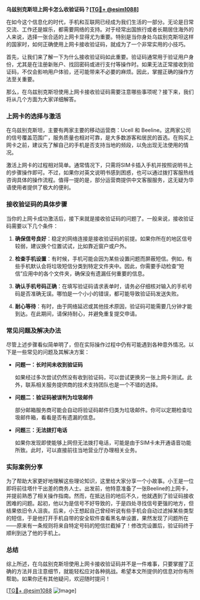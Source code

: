 **乌兹别克斯坦上网卡怎么收验证码？[[TG💪+ @esim1088](https://t.me/s/esim1088)]**

在如今这个信息化的时代，手机和互联网已经成为我们生活的一部分。无论是日常交流、工作还是娱乐，都需要网络的支持。对于经常出国旅行或者长期居住海外的人来说，选择一张合适的上网卡显得尤为重要。特别是当你身处乌兹别克斯坦这样的国家时，如何正确使用上网卡接收验证码，就成为了一个非常实用的小技巧。

首先，让我们来了解一下为什么接收验证码如此重要。验证码通常用于验证用户身份，尤其是在注册新账户、找回密码或进行支付等操作时。如果无法正常接收到验证码，不仅会影响用户体验，还可能带来不必要的麻烦。因此，掌握正确的操作方法至关重要。

那么，在乌兹别克斯坦使用上网卡接收验证码需要注意哪些事项呢？接下来，我们将从几个方面为大家详细解答。

### 上网卡的选择与激活

在乌兹别克斯坦，主要有两家主要的移动运营商：Ucell 和 Beeline。这两家公司的信号覆盖范围广，服务质量也相对可靠，是大多数游客和居民的首选。在购买上网卡之前，建议先了解自己的手机是否支持当地的频段，以免出现无法使用的情况。

激活上网卡的过程相对简单。通常情况下，只需将SIM卡插入手机并按照说明书上的步骤操作即可。不过，如果你对英文说明书感到困惑，也可以通过拨打客服热线咨询具体的操作流程。值得一提的是，部分运营商提供中文客服服务，这无疑为华语使用者提供了极大的便利。

### 接收验证码的具体步骤

当你的上网卡成功激活后，接下来就是接收验证码的问题了。一般来说，接收验证码需要以下几个条件：

1. **确保信号良好**：稳定的网络连接是接收验证码的前提。如果你所在的地区信号较弱，建议换个位置试试，比如靠近窗户或户外。

2. **检查手机设置**：有时候，手机可能会因为某些设置问题而屏蔽短信。例如，有些手机默认会将垃圾短信分类到特定文件夹中。因此，你需要手动检查“短信”应用中的各个文件夹，确保没有遗漏任何重要的信息。

3. **确认手机号码正确**：在填写验证码请求表单时，请务必仔细核对输入的手机号码是否准确无误。哪怕是一个小小的错误，都可能导致验证码发送失败。

4. **耐心等待**：有时，由于网络延迟或其他技术原因，验证码可能需要几分钟才能到达。在此期间，请保持耐心，并避免重复提交申请。

### 常见问题及解决办法

尽管上述步骤看似简单明了，但在实际操作过程中仍有可能遇到各种意外情况。以下是一些常见的问题及其解决方案：

- **问题一：长时间未收到验证码**
  
  如果经过多次尝试仍然没有收到验证码，可以尝试更换另一张上网卡测试。此外，联系相关服务提供商的技术支持团队也是一个不错的选择。

- **问题二：验证码被误判为垃圾邮件**

  部分邮箱服务商可能会自动将验证码邮件归类为垃圾邮件。你可以定期检查垃圾邮件箱，看看是否有遗漏的信息。

- **问题三：无法拨打电话**

  如果你发现即使能够上网但无法拨打电话，可能是由于SIM卡未开通语音功能所致。此时，可以直接前往当地营业厅办理相关业务。

### 实际案例分享

为了帮助大家更好地理解这些理论知识，这里给大家分享一个小故事。小王是一位即将前往塔什干出差的商务人士。出发前，他特意准备了一张Beeline的上网卡，并提前熟悉了相关操作指南。然而，在抵达目的地后不久，他就遇到了验证码接收困难的问题。起初，他以为是信号不好导致的，于是四处寻找信号更强的地方，但结果依旧令人沮丧。后来，小王想起自己曾经听说有些手机会自动过滤掉某些类型的短信，于是他打开手机自带的安全软件查看黑名单设置，果然发现了问题所在——原来有一条规则将来自特定号码的短信拦截掉了！修改完设置后，验证码终于顺利到达了他的手机上。

### 总结

综上所述，在乌兹别克斯坦使用上网卡接收验证码并不是一件难事，只要掌握了正确的方法并且注意细节，就能轻松应对各种挑战。希望本文所提供的信息对你有所帮助。如果你还有其他疑问，欢迎随时提问！

[[TG💪+ @esim1088](https://t.me/s/esim1088) ![Image](https://i.postimg.cc/4NQfJmqS/Snipaste-2025-05-13-00-14-12.png)]